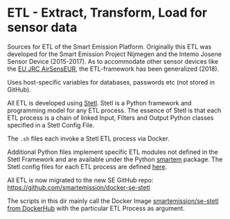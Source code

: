 # ETL - Extract, Transform, Load for sensor data

Sources for ETL of the Smart Emission Platform. Originally this ETL was developed
for the Smart Emission Project Nijmegen and the Intemo Josene Sensor Device (2015-2017). 
As to accommodate other sensor devices like the [EU JRC AirSensEUR](http://www.airsenseur.org), the ETL-framework
has been generalized (2018). 

Uses host-specific variables for databases, passwords etc (not stored in GitHub).

All ETL is developed using [Stetl](http://stetl.org). Stetl is a Python framework and programming model for any ETL
process. The essence of Stetl is that each ETL process is a chain of linked Input, Filters and Output Python classes
specified in a Stetl Config File. 

The `.sh` files each invoke a Stetl ETL process via Docker.

Additional Python files implement specific ETL modules not defined
in the Stetl Framework and are available under the 
Python [smartem](https://github.com/smartemission/docker-se-stetl/tree/master/smartem) package.
The Stetl config files for each ETL process are 
defined [here](https://github.com/smartemission/docker-se-stetl/tree/master/config).

All ETL is now migrated to the new SE GitHub repo: https://github.com/smartemission/docker-se-stetl

The scripts in this dir mainly call the Docker Image [smartemission/se-stetl from DockerHub](https://hub.docker.com/r/smartemission/se-stetl/)
with the particular ETL Process as argument.
